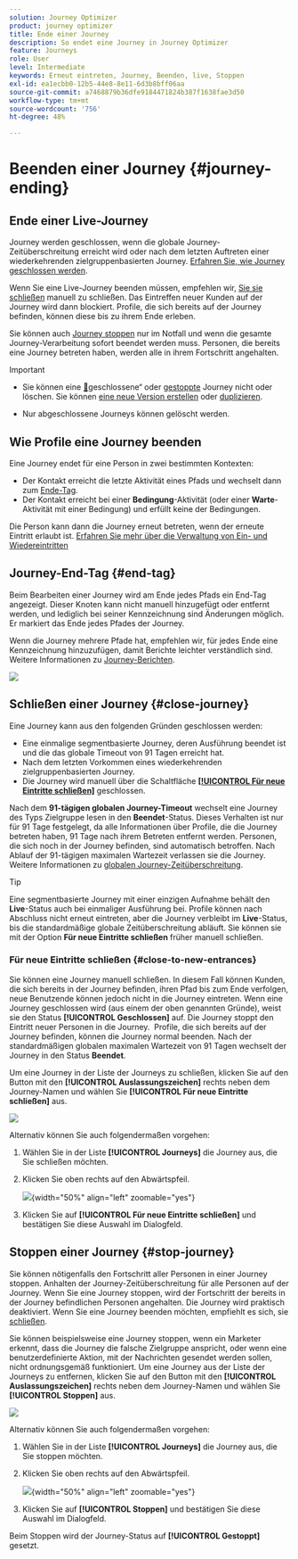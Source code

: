 ```yaml
---
solution: Journey Optimizer
product: journey optimizer
title: Ende einer Journey
description: So endet eine Journey in Journey Optimizer
feature: Journeys
role: User
level: Intermediate
keywords: Erneut eintreten, Journey, Beenden, live, Stoppen
exl-id: ea1ecbb0-12b5-44e8-8e11-6d3b8bff06aa
source-git-commit: a7468879b36dfe9184471824b387f1638fae3d50
workflow-type: tm+mt
source-wordcount: '756'
ht-degree: 48%

---
```


# Beenden einer Journey {#journey-ending}

## Ende einer Live-Journey

Journey werden geschlossen, wenn die globale Journey-Zeitüberschreitung erreicht wird oder nach dem letzten Auftreten einer wiederkehrenden zielgruppenbasierten Journey. [Erfahren Sie, wie Journey geschlossen werden](#close-journey).

Wenn Sie eine Live-Journey beenden müssen, empfehlen wir, [Sie sie schließen](#close-to-new-entrances) manuell zu schließen. Das Eintreffen neuer Kunden auf der Journey wird dann blockiert. Profile, die sich bereits auf der Journey befinden, können diese bis zu ihrem Ende erleben.

Sie können auch [Journey stoppen](#stop-journey) nur im Notfall und wenn die gesamte Journey-Verarbeitung sofort beendet werden muss. Personen, die bereits eine Journey betreten haben, werden alle in ihrem Fortschritt angehalten.

>[!IMPORTANT]
>
>* Sie können eine [&#128279;](#stop-journey)geschlossene“ oder [gestoppte](#close-journey) Journey nicht  oder löschen. Sie können [eine neue Version erstellen](publishing-the-journey.md#journey-versions-journey-versions) oder [duplizieren](journey-ui.md#duplicate-a-journey-duplicate-a-journey).
>
>* Nur abgeschlossene Journeys können gelöscht werden.

## Wie Profile eine Journey beenden

Eine Journey endet für eine Person in zwei bestimmten Kontexten:

* Der Kontakt erreicht die letzte Aktivität eines Pfads und wechselt dann zum [Ende-Tag](#end-tag).
* Der Kontakt erreicht bei einer **Bedingung**-Aktivität (oder einer **Warte**-Aktivität mit einer Bedingung) und erfüllt keine der Bedingungen.

Die Person kann dann die Journey erneut betreten, wenn der erneute Eintritt erlaubt ist. [Erfahren Sie mehr über die Verwaltung von Ein- und Wiedereintritten](../building-journeys/journey-properties.md#entrance)

## Journey-End-Tag {#end-tag}

Beim Bearbeiten einer Journey wird am Ende jedes Pfads ein End-Tag angezeigt. Dieser Knoten kann nicht manuell hinzugefügt oder entfernt werden, und lediglich bei seiner Kennzeichnung sind Änderungen möglich. Er markiert das Ende jedes Pfades der Journey.

Wenn die Journey mehrere Pfade hat, empfehlen wir, für jedes Ende eine Kennzeichnung hinzuzufügen, damit Berichte leichter verständlich sind. Weitere Informationen zu [Journey-Berichten](../reports/live-report.md).

![](assets/journey-end.png)

## Schließen einer Journey {#close-journey}

Eine Journey kann aus den folgenden Gründen geschlossen werden:

* Eine einmalige segmentbasierte Journey, deren Ausführung beendet ist und die das globale Timeout von 91 Tagen erreicht hat.
* Nach dem letzten Vorkommen eines wiederkehrenden zielgruppenbasierten Journey.
* Die Journey wird manuell über die Schaltfläche [**[!UICONTROL Für neue Eintritte schließen]**](#close-to-new-entrances) geschlossen.

Nach dem **91-tägigen globalen Journey-Timeout** wechselt eine Journey des Typs Zielgruppe lesen in den **Beendet**-Status. Dieses Verhalten ist nur für 91 Tage festgelegt, da alle Informationen über Profile, die die Journey betreten haben, 91 Tage nach ihrem Betreten entfernt werden. Personen, die sich noch in der Journey befinden, sind automatisch betroffen. Nach Ablauf der 91-tägigen maximalen Wartezeit verlassen sie die Journey.  Weitere Informationen zu [globalen Journey-Zeitüberschreitung](../building-journeys/journey-properties.md#global_timeout).

>[!TIP]
>
>Eine segmentbasierte Journey mit einer einzigen Aufnahme behält den **Live**-Status auch bei einmaliger Ausführung bei. Profile können nach Abschluss nicht erneut eintreten, aber die Journey verbleibt im **Live**-Status, bis die standardmäßige globale Zeitüberschreitung abläuft. Sie können sie mit der Option **Für neue Eintritte schließen** früher manuell schließen.

### Für neue Eintritte schließen {#close-to-new-entrances}

Sie können eine Journey manuell schließen. In diesem Fall können Kunden, die sich bereits in der Journey befinden, ihren Pfad bis zum Ende verfolgen, neue Benutzende können jedoch nicht in die Journey eintreten. Wenn eine Journey geschlossen wird (aus einem der oben genannten Gründe), weist sie den Status **[!UICONTROL Geschlossen]** auf. Die Journey stoppt den Eintritt neuer Personen in die Journey.  Profile, die sich bereits auf der Journey befinden, können die Journey normal beenden. Nach der standardmäßigen globalen maximalen Wartezeit von 91 Tagen wechselt der Journey in den Status **Beendet**.

Um eine Journey in der Liste der Journeys zu schließen, klicken Sie auf den Button mit den **[!UICONTROL Auslassungszeichen]** rechts neben dem Journey-Namen und wählen Sie **[!UICONTROL Für neue Eintritte schließen]** aus.

![](assets/journey-finish-quick-action.png)

Alternativ können Sie auch folgendermaßen vorgehen:

1. Wählen Sie in der Liste **[!UICONTROL Journeys]** die Journey aus, die Sie schließen möchten.
1. Klicken Sie oben rechts auf den Abwärtspfeil.

   ![](assets/finish_drop_down_list.png){width="50%" align="left" zoomable="yes"}

1. Klicken Sie auf **[!UICONTROL Für neue Eintritte schließen]** und bestätigen Sie diese Auswahl im Dialogfeld.




## Stoppen einer Journey {#stop-journey}

Sie können nötigenfalls den Fortschritt aller Personen in einer Journey stoppen. Anhalten der Journey-Zeitüberschreitung für alle Personen auf der Journey. Wenn Sie eine Journey stoppen, wird der Fortschritt der bereits in der Journey befindlichen Personen angehalten. Die Journey wird praktisch deaktiviert. Wenn Sie eine Journey beenden möchten, empfiehlt es sich, sie [ schließen](#close-journey).


Sie können beispielsweise eine Journey stoppen, wenn ein Marketer erkennt, dass die Journey die falsche Zielgruppe anspricht, oder wenn eine benutzerdefinierte Aktion, mit der Nachrichten gesendet werden sollen, nicht ordnungsgemäß funktioniert. Um eine Journey aus der Liste der Journeys zu entfernen, klicken Sie auf den Button mit den **[!UICONTROL Auslassungszeichen]** rechts neben dem Journey-Namen und wählen Sie **[!UICONTROL Stoppen]** aus.

![](assets/journey-finish-quick-action.png)

Alternativ können Sie auch folgendermaßen vorgehen:

1. Wählen Sie in der Liste **[!UICONTROL Journeys]** die Journey aus, die Sie stoppen möchten.
1. Klicken Sie oben rechts auf den Abwärtspfeil.

   ![](assets/finish_drop_down_list2.png){width="50%" align="left" zoomable="yes"}

1. Klicken Sie auf **[!UICONTROL Stoppen]** und bestätigen Sie diese Auswahl im Dialogfeld.

Beim Stoppen wird der Journey-Status auf **[!UICONTROL Gestoppt]** gesetzt.
